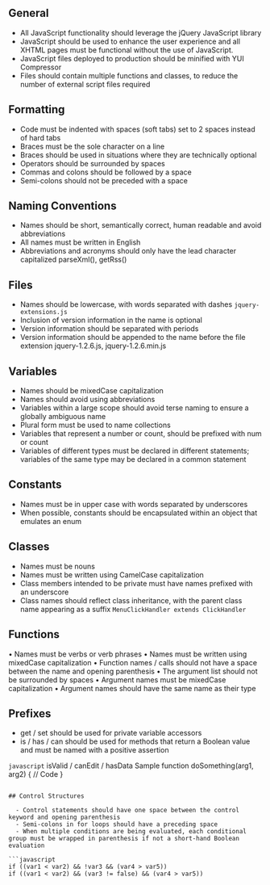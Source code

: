 ## General

  - All JavaScript functionality should leverage the jQuery JavaScript library
  - JavaScript should be used to enhance the user experience and all XHTML pages must be functional without the use of JavaScript. 
  - JavaScript files deployed to production should be minified with YUI Compressor
  - Files should contain multiple functions and classes, to reduce the number of external script files required

## Formatting

  - Code must be indented with spaces (soft tabs) set to 2 spaces instead of hard tabs
  - Braces must be the sole character on a line 
  - Braces should be used in situations where they are technically optional 
  - Operators should be surrounded by spaces
  - Commas and colons should be followed by a space
  - Semi-colons should not be preceded with a space

## Naming Conventions

  - Names should be short, semantically correct, human readable and avoid abbreviations
  - All names must be written in English
  - Abbreviations and acronyms should only have the lead character capitalized
	parseXml(), getRss()

## Files

  - Names should be lowercase, with words separated with dashes
    `jquery-extensions.js`
  - Inclusion of version information in the name is optional
  - Version information should be separated with periods
  - Version information should be appended to the name before the file extension
			jquery-1.2.6.js, jquery-1.2.6.min.js
## Variables

  - Names should be mixedCase capitalization
  - Names should avoid using abbreviations
  - Variables within a large scope should avoid terse naming to ensure a globally ambiguous name
  - Plural form must be used to name collections
  - Variables that represent a number or count, should be prefixed with num or count 
  - Variables of different types must be declared in different statements; variables of the same type may be declared in a common statement

## Constants

  - Names must be in upper case with words separated by underscores
  - When possible, constants should be encapsulated within an object that emulates an enum

## Classes

  - Names must be nouns
  - Names must be written using CamelCase capitalization
  - Class members intended to be private must have names prefixed with an underscore
  - Class names should reflect class inheritance, with the parent class name appearing as a suffix
    `MenuClickHandler extends ClickHandler`

## Functions

•	Names must be verbs or verb phrases
•	Names must be written using mixedCase capitalization
•	Function names / calls should not have a space between the name and opening parenthesis
•	The argument list should not be surrounded by spaces
•	Argument names must be mixedCase capitalization
•	Argument names should have the same name as their type

## Prefixes
  - get / set should be used for private variable accessors
  - is / has / can should be used for methods that return a Boolean value and must be named with a positive assertion

```javascript```
  isValid / canEdit / hasData
  Sample
  function doSomething(arg1, arg2)
  {
	// Code
  }
```

## Control Structures

  - Control statements should have one space between the control keyword and opening parenthesis
  - Semi-colons in for loops should have a preceding space
  - When multiple conditions are being evaluated, each conditional group must be wrapped in parenthesis if not a short-hand Boolean evaluation

```javascript
if ((var1 < var2) && !var3 && (var4 > var5))
if ((var1 < var2) && (var3 != false) && (var4 > var5))
```



